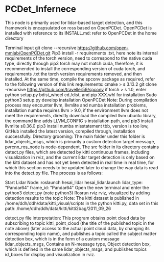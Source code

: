 # PCDet_Infernece
This node is primarily used for lidar-based target detection, and this framework is encapsulated on ross based on OpenPCDet. OpenPCDet is installed with reference to its INSTALL.md: refer to OpenPCDet in the home directory

Terminal input git clone --recursive https://github.com/open-mmlab/OpenPCDet.git
Pip3 install -r requirements .txt, here note its internal requirements of the torch version, need to correspond to the native cuda type, directly through pip3 torch may not match cuda, therefore, it is recommended to install the corresponding version of cuda torch, and requirements .txt the torch version requirements removed, and then installed.
At the same time, compile the spconv package as required, refer to the following version of this link requirements: cmake > s 3.13.2 git clone -recursive https://github.com/traveller59/spconv if torch > s 1.0, enter python setup.py bdist_wheel cd./dist, and pip XXX.whl for installation
Sudo python3 setup.py develop installation OpenPCDet Note: During compilation process may encounter llvm, llvmlite and numba installation problems, installation numba requires llvm > 9.0, if the environment llvm does not meet the requirements, directly download the compiled llvm ubuntu library, the command line adds LLVM_CONFIG s installation path, and pip3 install llvmlite s0.36.0 pip3 install numba misstatement tbb, version is too low, GitHub installed the latest version, compiled through, installation successfully.
Directory grooming: The main folder under this folder is lidar_objects_msgs, which is primarily a custom detection target message, pvrcnn_ros_node is node-dependent, The src folder in its directory contains detect.py files, which are detected by kitti continuous frames, including visualization in rviz, and the current lidar target detection is only based on the kitti dataset and has not yet been detected in real time in real time, for which this section needs to be updated later to change the way data is read into the detect.py file. The process is as follows:

Start Lidar Node: roslaunch hesai_lidar hesai_lidar.launch lidar_type: "Pandar64" frame_id: "Pandar64"
Open the new terminal and enter the python3 detect.py (note python3)
Rosrun rviz rviz, visualized by adding detection results to the topic
Note: The kitti dataset is published in /home/ddh/ddh/data/kitti_visual/scripts in the python kitti.py, data set in this path: /home/ddh/ddh/data/kitti/kitti2bag/2011_09_26

detect.py file interpretation: This program obtains point cloud data by subscribing to topic kitti_point_cloud (the title of the published topic in the note above) (later access to the actual point cloud data, by changing its corresponding topic name), and publishes a topic called the subject matter detection box, which is in the form of a custom message lidar_objects_msgs, Contains an N-message type, Object detection box, which is defined in the same lidar_objects_msgs, and publishes topics id_boxes for display and visualization in rviz.